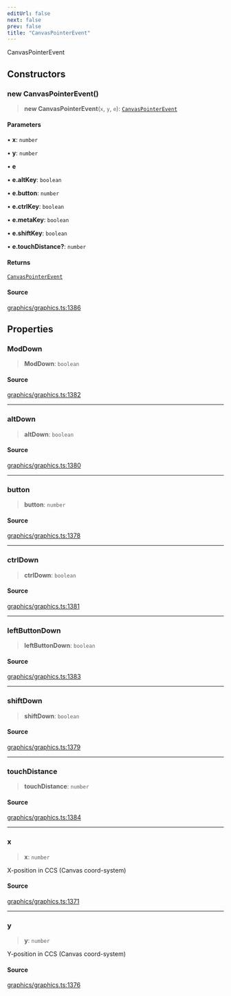 ```yaml
---
editUrl: false
next: false
prev: false
title: "CanvasPointerEvent"
---
```


CanvasPointerEvent

## Constructors

### new CanvasPointerEvent()

> **new CanvasPointerEvent**(`x`, `y`, `e`): [`CanvasPointerEvent`](/api-core/classes/canvaspointerevent/)

#### Parameters

• **x**: `number`

• **y**: `number`

• **e**

• **e.altKey**: `boolean`

• **e.button**: `number`

• **e.ctrlKey**: `boolean`

• **e.metaKey**: `boolean`

• **e.shiftKey**: `boolean`

• **e.touchDistance?**: `number`

#### Returns

[`CanvasPointerEvent`](/api-core/classes/canvaspointerevent/)

#### Source

[graphics/graphics.ts:1386](https://github.com/dgmjs/dgmjs/blob/main/packages/core/src/graphics/graphics.ts#L1386)

## Properties

### ModDown

> **ModDown**: `boolean`

#### Source

[graphics/graphics.ts:1382](https://github.com/dgmjs/dgmjs/blob/main/packages/core/src/graphics/graphics.ts#L1382)

***

### altDown

> **altDown**: `boolean`

#### Source

[graphics/graphics.ts:1380](https://github.com/dgmjs/dgmjs/blob/main/packages/core/src/graphics/graphics.ts#L1380)

***

### button

> **button**: `number`

#### Source

[graphics/graphics.ts:1378](https://github.com/dgmjs/dgmjs/blob/main/packages/core/src/graphics/graphics.ts#L1378)

***

### ctrlDown

> **ctrlDown**: `boolean`

#### Source

[graphics/graphics.ts:1381](https://github.com/dgmjs/dgmjs/blob/main/packages/core/src/graphics/graphics.ts#L1381)

***

### leftButtonDown

> **leftButtonDown**: `boolean`

#### Source

[graphics/graphics.ts:1383](https://github.com/dgmjs/dgmjs/blob/main/packages/core/src/graphics/graphics.ts#L1383)

***

### shiftDown

> **shiftDown**: `boolean`

#### Source

[graphics/graphics.ts:1379](https://github.com/dgmjs/dgmjs/blob/main/packages/core/src/graphics/graphics.ts#L1379)

***

### touchDistance

> **touchDistance**: `number`

#### Source

[graphics/graphics.ts:1384](https://github.com/dgmjs/dgmjs/blob/main/packages/core/src/graphics/graphics.ts#L1384)

***

### x

> **x**: `number`

X-position in CCS (Canvas coord-system)

#### Source

[graphics/graphics.ts:1371](https://github.com/dgmjs/dgmjs/blob/main/packages/core/src/graphics/graphics.ts#L1371)

***

### y

> **y**: `number`

Y-position in CCS (Canvas coord-system)

#### Source

[graphics/graphics.ts:1376](https://github.com/dgmjs/dgmjs/blob/main/packages/core/src/graphics/graphics.ts#L1376)
